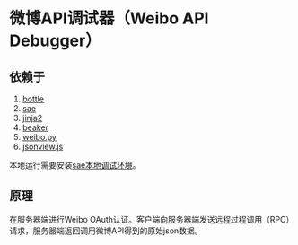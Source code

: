 # 微博API调试器（Weibo API Debugger）

## 依赖于

1. [bottle](https://github.com/defnull/bottle)
1. [sae](https://github.com/SAEPython/saepythondevguide)
1. [jinja2](https://github.com/mitsuhiko/jinja2)
1. [beaker](http://www.bitbucket.org/bbangert/beaker)
1. [weibo.py](https://github.com/michaelliao/sinaweibopy)
1. [jsonview.js](https://github.com/gzb1985/jsonview.js)

本地运行需要安装[sae本地调试环境](http://saepy.sinaapp.com/topic/21/%E8%BD%BB%E6%9D%BE%E6%90%AD%E5%BB%BAsae-python-%E6%9C%AC%E5%9C%B0%E8%BF%90%E8%A1%8C%E7%8E%AF%E5%A2%83)。

## 原理

在服务器端进行Weibo OAuth认证。客户端向服务器端发送远程过程调用（RPC）请求，服务器端返回调用微博API得到的原始json数据。


